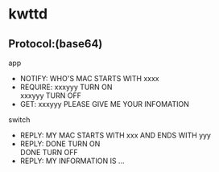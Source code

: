 kwttd
=====


## Protocol:(base64)

app
* NOTIFY: WHO'S MAC STARTS WITH xxxx
* REQUIRE: xxxyyy TURN ON<br/>
           xxxyyy TURN OFF
* GET: xxxyyy PLEASE GIVE ME YOUR INFOMATION

switch
* REPLY: MY MAC STARTS WITH xxx AND ENDS WITH yyy
* REPLY: DONE TURN ON<br/>
         DONE TURN OFF
* REPLY: MY INFORMATION IS ...
